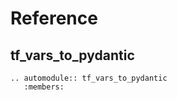 # Reference

## tf_vars_to_pydantic

```{eval-rst}
.. automodule:: tf_vars_to_pydantic
   :members:
```
